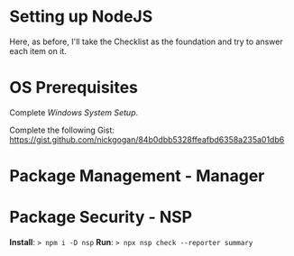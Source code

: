# Setting up NodeJS

Here, as before, I'll take the Checklist as the foundation and try to answer each item on it.

# OS Prerequisites

Complete _Windows System Setup_.

Complete the following Gist: https://gist.github.com/nickgogan/84b0dbb5328ffeafbd6358a235a01db6

# Package Management - Manager

# Package Security - NSP

**Install**: `> npm i -D nsp`
**Run**: `> npx nsp check --reporter summary`
